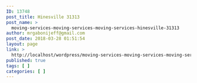 ```yaml
---
ID: 13748
post_title: Hinesville 31313
post_name: >
  moving-services-moving-services-moving-services-hinesville-31313
author: mrgabonijeff@gmail.com
post_date: 2018-03-28 01:51:54
layout: page
link: >
  http://localhost/wordpress/moving-services-moving-services-moving-services-hinesville-31313/
published: true
tags: [ ]
categories: [ ]
---
```

